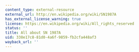 ```yaml
---
content_type: external-resource
external_url: http://en.wikipedia.org/wiki/SN1987A
has_external_license_warning: true
license: https://en.wikipedia.org/wiki/All_rights_reserved
status: ''
title: All about SN 1987A
uid: 338e17c8-81d0-4a6f-9859-fb2cfa448af3
wayback_url: ''
---
```

